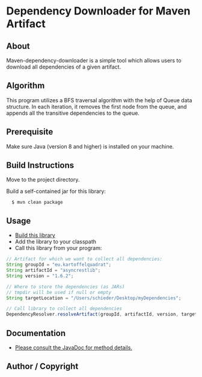
Dependency Downloader for Maven Artifact
========================================= 

About 
----- 
Maven-dependency-downloader is a simple tool which allows users to download all 
dependencies of a given artifact. 

Algorithm
----- 
This program utilizes a BFS traversal algorithm with the help of Queue data structure.
In each iteration, it removes the first node from the queue, and appends all the transitive
dependencies to the queue.

Prerequisite 
----- 
Make sure Java (version 8 and higher) is installed on your machine.


Build Instructions 
----- 
Move to the project directory.
 
Build a self-contained jar for this library:

      $ mvn clean package

Usage
-----

 * [Build this library](#quick-start) 
 * Add the library to your classpath
 * Call this library from your program:  
 
```java
// Artifact for which we want to collect all dependencies:
String groupId = "eu.kartoffelquadrat";
String artifactId = "asyncrestlib";
String version = "1.6.2";

// Where to store the dependencies (as JARs)
// tmpdir will be used if null or empty
String targetLocation = "/Users/schieder/Desktop/myDependencies";

// Call library to collect all dependencies
DependencyResolver.resolveArtifact(groupId, artifactId, version, targetLocation);
```



Documentation 
----- 

 * [Please consult the JavaDoc for method details.](https://explorew.github.io/maven-dependency-downloader/)

Author / Copyright
----
